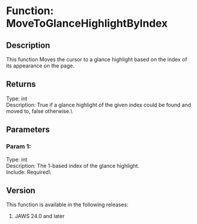 # Function: MoveToGlanceHighlightByIndex

## Description

This function Moves the cursor to a glance highlight based on the index
of its appearance on the page.

## Returns

Type: int\
Description: True if a glance highlight of the given index could be
found and moved to, false otherwise.\

## Parameters

### Param 1:

Type: int\
Description: The 1-based index of the glance highlight.\
Include: Required\

## Version

This function is available in the following releases:

1.  JAWS 24.0 and later
